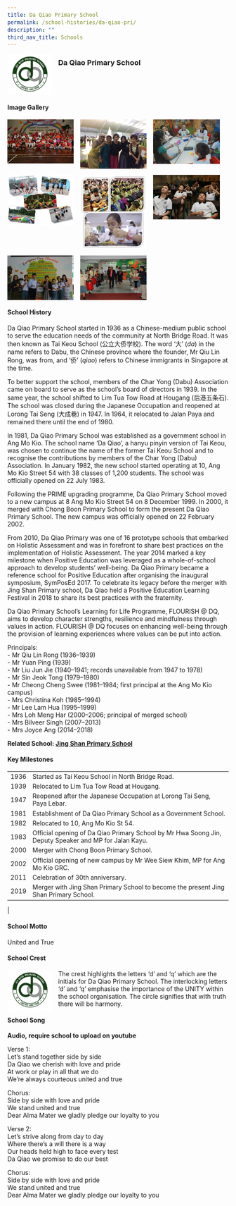 ```yaml
---
title: Da Qiao Primary School
permalink: /school-histories/da-qiao-pri/
description: ""
third_nav_title: Schools
---
```

<img src="/images/daqiaopri1.jpg" style="width:20%;margin-right:15px;" align = "left">

### **Da Qiao Primary School**

<br clear="left">

#### **Image Gallery**

<p><a href="/images/daqiaopri2.jpg">  
<img src="/images/daqiaopri2.jpg" style="width:30%;margin-right:15px;" align = "left">
</a></p>

<p><a href="/images/daqiaopri3.jpg">  
<img src="/images/daqiaopri3.jpg" style="width:30%;margin-right:15px;" align = "left">
</a></p>

<p><a href="/images/daqiaopri4.jpg">  
<img src="/images/daqiaopri4.jpg" style="width:30%;margin-right:15px;" align = "left">
</a></p>

<br clear="left">

<p><a href="/images/daqiaopri5.jpg">  
<img src="/images/daqiaopri5.jpg" style="width:30%;margin-right:15px;" align = "left">
</a></p>

<p><a href="/images/daqiaopri6.jpg">  
<img src="/images/daqiaopri6.jpg" style="width:30%;margin-right:15px;" align = "left">
</a></p>

<p><a href="/images/daqiaopri7.jpg">  
<img src="/images/daqiaopri7.jpg" style="width:30%;margin-right:15px;" align = "left">
</a></p>

<br clear="left">

<p><a href="/images/daqiaopri8.jpg">  
<img src="/images/daqiaopri8.jpg" style="width:30%;margin-right:15px;" align = "left">
</a></p>

<p><a href="/images/daqiaopri9.jpg">  
<img src="/images/daqiaopri9.jpg" style="width:30%;margin-right:15px;" align = "left">
</a></p>

<br clear="left">

#### **School History**
Da Qiao Primary School started in 1936 as a Chinese-medium public school to serve the education needs of the community at North Bridge Road. It was then known as Tai Keou School (公立大侨学校). The word ‘大’ (_da_) in the name refers to Dabu, the Chinese province where the founder, Mr Qiu Lin Rong, was from, and ‘侨’ (_qiao_) refers to Chinese immigrants in Singapore at the time.

To better support the school, members of the Char Yong (Dabu) Association came on board to serve as the school’s board of directors in 1939. In the same year, the school shifted to Lim Tua Tow Road at Hougang (后港五条石). The school was closed during the Japanese Occupation and reopened at Lorong Tai Seng (大成巷) in 1947. In 1964, it relocated to Jalan Paya and remained there until the end of 1980.

In 1981, Da Qiao Primary School was established as a government school in Ang Mo Kio. The school name ‘Da Qiao’, a hanyu pinyin version of Tai Keou, was chosen to continue the name of the former Tai Keou School and to recognise the contributions by members of the Char Yong (Dabu) Association. In January 1982, the new school started operating at 10, Ang Mo Kio Street 54 with 38 classes of 1,200 students. The school was officially opened on 22 July 1983.

Following the PRIME upgrading programme, Da Qiao Primary School moved to a new campus at 8 Ang Mo Kio Street 54 on 8 December 1999. In 2000, it merged with Chong Boon Primary School to form the present Da Qiao Primary School. The new campus was officially opened on 22 February 2002.

From 2010, Da Qiao Primary was one of 16 prototype schools that embarked on Holistic Assessment and was in forefront to share best practices on the implementation of Holistic Assessment. The year 2014 marked a key milestone when Positive Education was leveraged as a whole-of-school approach to develop students’ well-being. Da Qiao Primary became a reference school for Positive Education after organising the inaugural symposium, SymPosEd 2017. To celebrate its legacy before the merger with Jing Shan Primary school, Da Qiao held a Positive Education Learning Festival in 2018 to share its best practices with the fraternity.

Da Qiao Primary School’s Learning for Life Programme, FLOURISH @ DQ, aims to develop character strengths, resilience and mindfulness through values in action. FLOURISH @ DQ focuses on enhancing well-being through the provision of learning experiences where values can be put into action. 

Principals:<br>
\- Mr Qiu Lin Rong (1936–1939)<br>
\- Mr Yuan Ping (1939)<br>
\- Mr Liu Jun Jie (1940–1941; records unavailable from 1947 to 1978)<br>
\- Mr Sin Jeok Tong (1979–1980)<br>
\- Mr Cheong Cheng Swee (1981–1984; first principal at the Ang Mo Kio campus)<br>
\- Mrs Christina Koh (1985–1994)<br>
\- Mr Lee Lam Hua (1995–1999)<br>
\- Mrs Loh Meng Har (2000–2006; principal of merged school)<br>
\- Mrs Bilveer Singh (2007–2013)<br>
\- Mrs Joyce Ang (2014–2018)

**Related School: [Jing Shan Primary School](/school-histories/jing-shan-pri/)**

#### **Key Milestones**

|  |  |
|:---:|---|
| 1936 | Started as Tai Keou School in North Bridge Road. |
| 1939 | Relocated to Lim Tua Tow Road at Hougang. |
| 1947 | Reopened after the Japanese Occupation at Lorong Tai Seng, Paya Lebar. |
| 1981 | Establishment of Da Qiao Primary School as a Government School. |
| 1982 | Relocated to 10, Ang Mo Kio St 54. |
| 1983 | Official opening of Da Qiao Primary School by Mr Hwa Soong Jin, Deputy Speaker and MP for Jalan Kayu. |
| 2000 | Merger with Chong Boon Primary School. |
| 2002 | Official opening of new campus by Mr Wee Siew Khim, MP for Ang Mo Kio GRC. |
| 2011 | Celebration of 30th anniversary. |
| 2019 | Merger with Jing Shan Primary School to become the present Jing Shan Primary School. |
|

#### **School Motto**
United and True

#### **School Crest**
<img src="/images/daqiaopri1.jpg" style="width:20%;margin-right:15px;" align = "left">

The crest highlights the letters ‘d’ and ‘q’ which are the initials for Da Qiao Primary School. The interlocking letters ‘d’ and ‘q’ emphasise the importance of the UNITY within the school organisation. The circle signifies that with truth there will be harmony.

#### **School Song**
**Audio, require school to upload on youtube**

Verse 1:<br>
Let’s stand together side by side<br>
Da Qiao we cherish with love and pride<br>
At work or play in all that we do<br>
We’re always courteous united and true

Chorus:<br>
Side by side with love and pride<br>
We stand united and true<br>
Dear Alma Mater we gladly pledge our loyalty to you

Verse 2:<br>
Let’s strive along from day to day<br>
Where there’s a will there is a way<br>
Our heads held high to face every test<br>
Da Qiao we promise to do our best

Chorus:<br>
Side by side with love and pride<br>
We stand united and true<br>
Dear Alma Mater we gladly pledge our loyalty to you